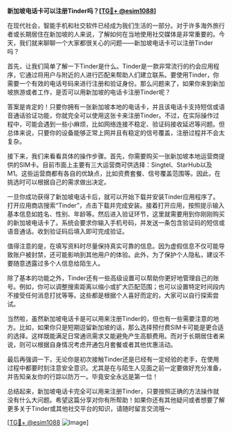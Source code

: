 **新加坡电话卡可以注册Tinder吗？[[TG💪+ @esim1088](https://t.me/s/esim1088)]**

在现代社会，智能手机和社交软件已经成为我们生活的一部分。对于许多海外旅行者或长期居住在新加坡的人来说，了解如何在当地使用社交媒体是非常重要的。今天，我们就来聊聊一个大家都很关心的问题——新加坡电话卡可以注册Tinder吗？

首先，让我们简单了解一下Tinder是什么。Tinder是一款非常流行的约会应用程序，它通过将用户与附近的人进行匹配来帮助人们建立联系。要使用Tinder，你需要一个有效的电话号码来进行注册和验证身份。那么问题来了，如果你来到新加坡旅游或者工作，是否可以用新加坡的电话卡注册Tinder呢？

答案是肯定的！只要你拥有一张新加坡本地的电话卡，并且该电话卡支持短信或语音通话验证功能，你就完全可以使用这张卡来注册Tinder。不过，在实际操作过程中，可能会遇到一些小麻烦，比如网络连接不稳定、验证码接收延迟等问题。但总体来说，只要你的设备能够正常上网并且有稳定的信号覆盖，注册过程并不会太复杂。

接下来，我们来看看具体的操作步骤。首先，你需要购买一张新加坡本地运营商提供的SIM卡。目前市面上主要有三大运营商可供选择：Singtel、StarHub以及M1。这些运营商都有各自的优缺点，比如资费套餐、信号覆盖范围等。因此，在挑选时可以根据自己的需求做出决定。

一旦你成功获得了新加坡电话卡后，就可以开始下载并安装Tinder应用程序了。打开应用商店搜索“Tinder”，点击下载并完成安装。接着打开应用，按照提示输入基本信息如姓名、性别、年龄等。然后进入验证环节，这里就需要用到你刚刚购买的新加坡电话卡了。系统会要求你输入手机号码，并发送一条包含验证码的短信或语音通话。收到验证码后填入即可完成验证。

值得注意的是，在填写资料时尽量保持真实可靠的信息。因为虚假信息不仅可能导致账户被封禁，还可能影响到其他用户的体验。此外，为了保护个人隐私，建议不要随意透露过多个人信息给陌生人。

除了基本的功能之外，Tinder还有一些高级设置可以帮助你更好地管理自己的账号。例如，你可以调整搜索距离以缩小或扩大匹配范围；也可以设置特定时间段内不接受任何消息打扰等等。这些都是根据个人喜好而定的，大家可以自行探索尝试。

当然啦，虽然新加坡电话卡是可以用来注册Tinder的，但也有一些需要注意的地方。比如，如果你只是短期逗留新加坡的话，那么选择预付费SIM卡可能是更合适的选择。这样既能满足日常通讯需求又能避免产生高额费用。而对于长期居住者来说，则可以根据自身情况考虑开通包月套餐或者其他优惠活动。

最后再强调一下，无论你是初次接触Tinder还是已经有一定经验的老手，在使用过程中都要时刻注意安全意识。尤其是在与陌生人见面之前一定要做好充分准备，并告知亲友你的行踪以防万一。毕竟安全永远是第一位！

总结起来，新加坡电话卡完全可以用来注册Tinder，只要按照正确的方法操作就没有什么大问题。希望这篇分享对你有所帮助！如果你还有其他疑问或者想要了解更多关于Tinder或其他社交平台的知识，请随时留言交流哦～

[[TG💪+ @esim1088](https://t.me/s/esim1088) ![Image](https://i.postimg.cc/4NQfJmqS/Snipaste-2025-05-13-00-14-12.png)]